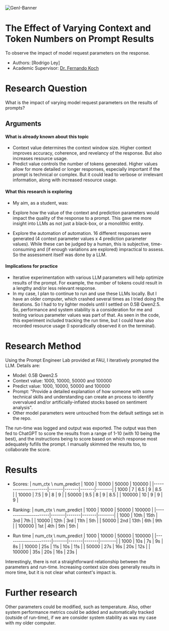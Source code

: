![GenI-Banner](https://github.com/genilab-fau/genial-fau.github.io/blob/8f1a2d3523f879e1082918c7bba19553cb6e7212/images/geni-lab-banner.png?raw=true)

# The Effect of Varying Context and Token Numbers on Prompt Results

To observe the impact of model request parameters on the response.

* Authors: [Rodrigo Ley]
* Academic Supervisor: [Dr. Fernando Koch](http://www.fernandokoch.me)

  
# Research Question 

What is the impact of varying model request parameters on the results of prompts?

## Arguments

#### What is already known about this topic

* Context value determines the context window size. Higher context improves accuracy, coherence, and revelancy of the response. But also increases resource usage.
* Predict value controls the number of tokens generated. Higher values allow for more detailed or longer responses, especially important if the prompt is technical or complex. But it could lead to verbose or irrelevant information, along with increased resource usage.

#### What this research is exploring

* My aim, as a student, was:
* Explore how the value of the context and prediction parameters would impact the quality of the response to a prompt. This gave me more insight into LLMs as not just a black-box, or a monolithic entity.

* Explore the automation of automation. 16 different responses were generated (4 context parameter values x 4 prediction  parameter values). While these can be judged by a human, this is subjective, time-consuming and (if enough variations are explored) impractical to assess. So the assessment itself was done by a LLM. 

#### Implications for practice

* Iterative experimentation with various LLM parameters will help optimize results of the prompt. For example, the number of tokens could result in a lengthy and/or less relevant response. 
* In my case, I plan to continue to run and use these LLMs locally. But I have an older computer, which crashed several times as I tried doing the iterations. So I had to try lighter models until I settled on  0.5B Qwen2.5. So, performance and system stability is a consideration for me and testing various parameter values was part of that. As seen in the code, this experiment included tracking the run time, but I could have also recorded resource usage (I sporadically observed it on the terminal).


# Research Method

Using the Prompt Engineer Lab provided at FAU, I iteratively prompted the LLM. Details are: 
* Model: 0.5B Qwen2.5
* Context value: 1000, 10000, 50000 and 100000
* Predict value:  1000, 10000, 50000 and 100000
* Prompt: "Provide a detailed explanation of how someone with some technical skills and understanding can create an process to identify overvalued and/or artificially-inflated stocks based on sentiment analysis".
* Other model parameters were untouched from the default settings set in the repo.

The run-time was logged and output was exported. The output was then fed to ChatGPT to score the results from a range of 1-10 (with 10 being the best), and the instructions being to score based on which response most adequately fufills the prompt. I manually skimmed the results too, to collaborate the score.


# Results
* Scores:
| num_ctx \ num_predict | 1000  | 10000 | 50000 | 100000 |
|----------------------|-------|-------|-------|--------|
| 1000                | 7     | 6.5   | 9     | 8.5    |
| 10000               | 7.5   | 9     | 8     | 9      |
| 50000               | 9.5   | 8     | 9     | 8.5    |
| 100000              | 10    | 9     | 9     | 9      |

* Ranking:
| num_ctx \ num_predict | 1000  | 10000 | 50000 | 100000 |
|----------------------|-------|-------|-------|--------|
| 1000                | 10th  | 15th  | 3rd   | 7th    |
| 10000               | 12th  | 3rd   | 11th  | 5th    |
| 50000               | 2nd   | 13th  | 6th   | 9th    |
| 100000              | 1st   | 4th   | 5th   | 5th    |

* Run time
| num_ctx \ num_predict | 1000  | 10000 | 50000 | 100000 |
|----------------------|-------|-------|-------|--------|
| 1000                | 10s   | 7s    | 9s    | 8s     |
| 10000               | 25s   | 11s   | 10s   | 11s    |
| 50000               | 27s   | 16s   | 20s   | 12s    |
| 100000              | 35s   | 20s   | 16s   | 23s    |

Interestingly, there is not a straightforward relationship between the parameters and run-time. Increasing context size does generally results in more time, but it is not clear what context's impact is.


# Further research

Other parameters could be modified, such as temperature. Also, other system performance metrics could be added and automatically tracked (outside of run-time), if we are consider system stability as was my case with my older computer.
